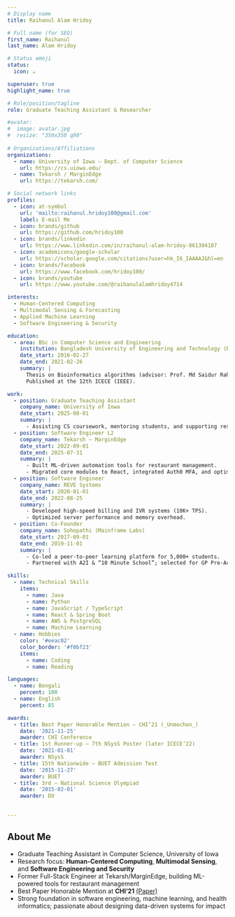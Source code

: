 ```yaml
---
# Display name
title: Raihanul Alam Hridoy

# Full name (for SEO)
first_name: Raihanul
last_name: Alam Hridoy

# Status emoji
status:
  icon: ☕️

superuser: true
highlight_name: true

# Role/position/tagline
role: Graduate Teaching Assistant & Researcher

#avatar:
#  image: avatar.jpg
#  resize: "350x350 q90"
  
# Organizations/Affiliations
organizations:
  - name: University of Iowa – Dept. of Computer Science
    url: https://cs.uiowa.edu/
  - name: Tekarsh / MarginEdge
    url: https://tekarsh.com/

# Social network links
profiles:
  - icon: at-symbol
    url: 'mailto:raihanul.hridoy100@gmail.com'
    label: E-mail Me
  - icon: brands/github
    url: https://github.com/hridoy100
  - icon: brands/linkedin
    url: https://www.linkedin.com/in/raihanul-alam-hridoy-861394187
  - icon: academicons/google-scholar
    url: https://scholar.google.com/citations?user=hk_I6_IAAAAJ&hl=en
  - icon: brands/facebook
    url: https://www.facebook.com/hridoy100/
  - icon: brands/youtube
    url: https://www.youtube.com/@raihanulalamhridoy4714

interests:
  - Human-Centered Computing
  - Multimodal Sensing & Forecasting
  - Applied Machine Learning
  - Software Engineering & Security

education:
  - area: BSc in Computer Science and Engineering
    institution: Bangladesh University of Engineering and Technology (BUET)
    date_start: 2016-02-27
    date_end: 2021-02-26
    summary: |
      Thesis on Bioinformatics algorithms (advisor: Prof. Md Saidur Rahman).  
      Published at the 12th ICECE (IEEE).

work:
  - position: Graduate Teaching Assistant
    company_name: University of Iowa
    date_start: 2025-08-01
    summary: |
      - Assisting CS coursework, mentoring students, and supporting research on ubiquitous computing & data visualization.
  - position: Software Engineer L2
    company_name: Tekarsh – MarginEdge
    date_start: 2022-09-01
    date_end: 2025-07-31
    summary: |
      - Built ML-driven automation tools for restaurant management.  
      - Migrated core modules to React, integrated Auth0 MFA, and optimized ordering workflows with AWS Lambda & Step Functions.
  - position: Software Engineer
    company_name: REVE Systems
    date_start: 2020-01-01
    date_end: 2022-08-25
    summary: |
      - Developed high-speed billing and IVR systems (10K+ TPS).  
      - Optimized server performance and memory overhead.
  - position: Co-Founder
    company_name: Sohopathi (Mainframe Labs)
    date_start: 2017-09-01
    date_end: 2019-11-01
    summary: |
      - Co-led a peer-to-peer learning platform for 5,000+ students.  
      - Partnered with A2I & “10 Minute School”; selected for GP Pre-Accelerator.

skills:
  - name: Technical Skills
    items:
      - name: Java
      - name: Python
      - name: JavaScript / TypeScript
      - name: React & Spring Boot
      - name: AWS & PostgreSQL
      - name: Machine Learning
  - name: Hobbies
    color: '#eeac02'
    color_border: '#f0bf23'
    items:
      - name: Coding
      - name: Reading

languages:
  - name: Bengali
    percent: 100
  - name: English
    percent: 85

awards:
  - title: Best Paper Honorable Mention – CHI’21 (_Unmochon_)
    date: '2021-11-25'
    awarder: CHI Conference
  - title: 1st Runner-up – 7th NSysS Poster (later ICECE’22)
    date: '2021-01-01'
    awarder: NSysS
  - title: 15th Nationwide – BUET Admission Test
    date: '2015-11-27'
    awarder: BUET
  - title: 3rd – National Science Olympiad
    date: '2015-02-01'
    awarder: DU
    

---
```

## About Me

 - Graduate Teaching Assistant in Computer Science, University of Iowa  
  - Research focus: **Human-Centered Computing**, **Multimodal Sensing**, and **Software Engineering and Security**  
  - Former Full-Stack Engineer at Tekarsh/MarginEdge, building ML-powered tools for restaurant management  
  - Best Paper Honorable Mention at **CHI’21** [(Paper)](https://dl.acm.org/doi/fullHtml/10.1145/3411764.3445154)
  - Strong foundation in software engineering, machine learning, and health informatics; passionate about designing data-driven systems for impact